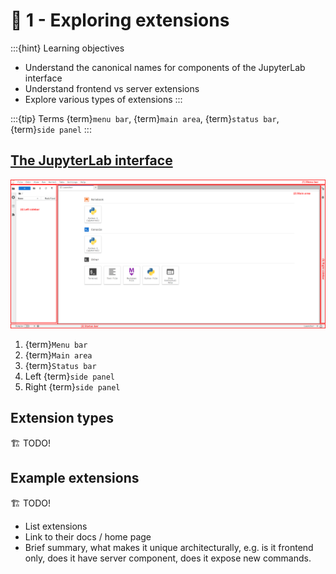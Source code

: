 # 🔭 1 - Exploring extensions

:::{hint} Learning objectives
* Understand the canonical names for components of the JupyterLab interface
* Understand frontend vs server extensions
* Explore various types of extensions
:::

:::{tip} Terms
{term}`menu bar`, {term}`main area`, {term}`status bar`, {term}`side panel`
:::


## [The JupyterLab interface](https://jupyterlab.readthedocs.io/en/latest/user/interface.html)

[![The JupyterLab interface, including the "menu bar", "main area", "status bar", "left side panel", and "right side panel"](../assets/images/jupyterlab-interface.png)](../assets/images/jupyterlab-interface.png)

1. {term}`Menu bar`
2. {term}`Main area`
3. {term}`Status bar`
4. Left {term}`side panel`
5. Right {term}`side panel`


## Extension types

🏗️ TODO!


## Example extensions

🏗️ TODO!

* List extensions
* Link to their docs / home page
* Brief summary, what makes it unique architecturally, e.g. is it frontend only, does it
  have server component, does it expose new commands.
